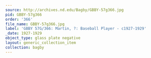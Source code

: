 ```yaml
---
source: http://archives.nd.edu/Bagby/GBBY-57g366.jpg
pid: GBBY-57g366
order: '366'
file_name: GBBY-57g366.jpg
label: 'GBBY 57G/366: Martin, ?: Baseball Player - c1927-1929'
_date: 1927-1929
object_type: glass plate negative
layout: generic_collection_item
collection: bagby
---
```

